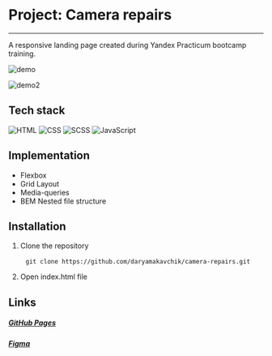 # Project: Camera repairs

---

A responsive landing page created during Yandex Practicum bootcamp training.

![demo](https://github.com/daryamakavchik/camera-repairs/assets/90967822/0d40830b-00d7-4f5f-8a0d-4e3f51f1971f) 


![demo2](https://github.com/daryamakavchik/camera-repairs/assets/90967822/0c990117-7b01-4c8d-bb35-fde0812f8234)


## Tech stack

![HTML](https://img.shields.io/badge/html5-%23E34F26.svg?style=for-the-badge&logo=html5&logoColor=white)
![CSS](https://img.shields.io/badge/css3-%231572B6.svg?style=for-the-badge&logo=css3&logoColor=white)
![SCSS](https://img.shields.io/badge/Sass-CC6699?style=for-the-badge&logo=sass&logoColor=white)
![JavaScript](https://img.shields.io/badge/JavaScript-F7DF1E?style=for-the-badge&logo=javascript&logoColor=black)

## Implementation

- Flexbox
- Grid Layout
- Media-queries
- BEM Nested file structure

## Installation
1. Clone the repository
<pre>
    <code>git clone https://github.com/daryamakavchik/camera-repairs.git</code>
</pre>
2. Open index.html file

## Links
##### [GitHub Pages](https://daryamakavchik.github.io/camera-repairs/)
##### [Figma](https://www.figma.com/file/G3UWFlQmNtNs67751YiDH2/Month-of-Landings_external-link?node-id=2%3A1815)
